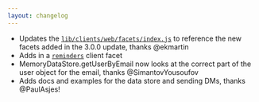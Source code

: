 ```yaml
---
layout: changelog
---
```

  * Updates the [`lib/clients/web/facets/index.js`](/lib/clients/web/facets/index.js) to reference the new facets added in the 3.0.0 update, thanks @ekmartin
  * Adds in a [`reminders`](/lib/clients/web/facets/reminders.js) client facet
  * MemoryDataStore.getUserByEmail now looks at the correct part of the user object for the email, thanks @SimantovYousoufov
  * Adds docs and examples for the data store and sending DMs, thanks @PaulAsjes!